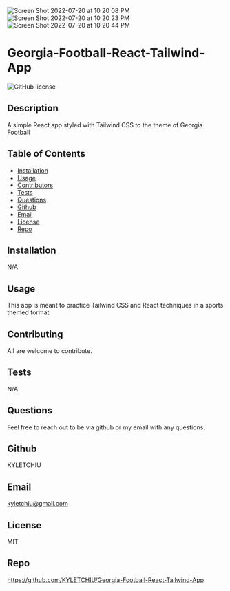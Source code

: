 ![Screen Shot 2022-07-20 at 10 20 08 PM](https://user-images.githubusercontent.com/92279620/180115908-1785251f-e5c6-4a0d-b51e-67b35e60c81c.png)
![Screen Shot 2022-07-20 at 10 20 23 PM](https://user-images.githubusercontent.com/92279620/180115921-5d3b04e0-3eea-43aa-841e-464cbb1a7f20.png)
![Screen Shot 2022-07-20 at 10 20 44 PM](https://user-images.githubusercontent.com/92279620/180115923-345c6822-a282-49cd-815b-b5deeb7aae5a.png)




# Georgia-Football-React-Tailwind-App
![GitHub license](http://img.shields.io/badge/license-MIT-green)

## Description
A simple React app styled with Tailwind CSS to the theme of Georgia Football

## Table of Contents
* [Installation](#Installation)
* [Usage](#Usage)
* [Contributors](#Contributors)
* [Tests](#Tests)
* [Questions](Questions)
* [Github](#Github)
* [Email](#Email)
* [License](#License)
* [Repo](#Repo)

## Installation
N/A

## Usage
This app is meant to practice Tailwind CSS and React techniques in a sports themed format.

## Contributing
All are welcome to contribute.

## Tests
N/A

## Questions
Feel free to reach out to be via github or my email with any questions.

## Github
KYLETCHIU

## Email
 kyletchiu@gmail.com


## License
 MIT 

## Repo
https://github.com/KYLETCHIU/Georgia-Football-React-Tailwind-App
